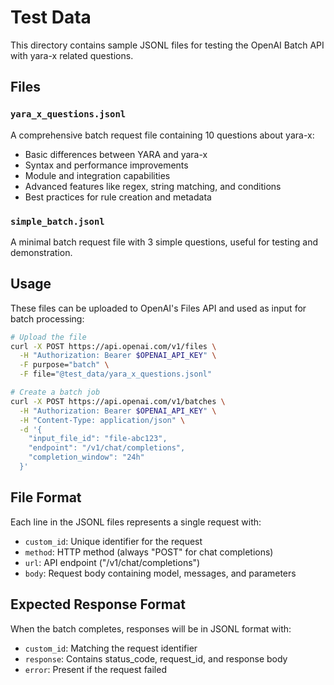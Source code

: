 # Test Data

This directory contains sample JSONL files for testing the OpenAI Batch API with yara-x related questions.

## Files

### `yara_x_questions.jsonl`
A comprehensive batch request file containing 10 questions about yara-x:
- Basic differences between YARA and yara-x
- Syntax and performance improvements
- Module and integration capabilities
- Advanced features like regex, string matching, and conditions
- Best practices for rule creation and metadata

### `simple_batch.jsonl`
A minimal batch request file with 3 simple questions, useful for testing and demonstration.

## Usage

These files can be uploaded to OpenAI's Files API and used as input for batch processing:

```bash
# Upload the file
curl -X POST https://api.openai.com/v1/files \
  -H "Authorization: Bearer $OPENAI_API_KEY" \
  -F purpose="batch" \
  -F file="@test_data/yara_x_questions.jsonl"

# Create a batch job
curl -X POST https://api.openai.com/v1/batches \
  -H "Authorization: Bearer $OPENAI_API_KEY" \
  -H "Content-Type: application/json" \
  -d '{
    "input_file_id": "file-abc123",
    "endpoint": "/v1/chat/completions",
    "completion_window": "24h"
  }'
```

## File Format

Each line in the JSONL files represents a single request with:
- `custom_id`: Unique identifier for the request
- `method`: HTTP method (always "POST" for chat completions)
- `url`: API endpoint ("/v1/chat/completions")
- `body`: Request body containing model, messages, and parameters

## Expected Response Format

When the batch completes, responses will be in JSONL format with:
- `custom_id`: Matching the request identifier
- `response`: Contains status_code, request_id, and response body
- `error`: Present if the request failed